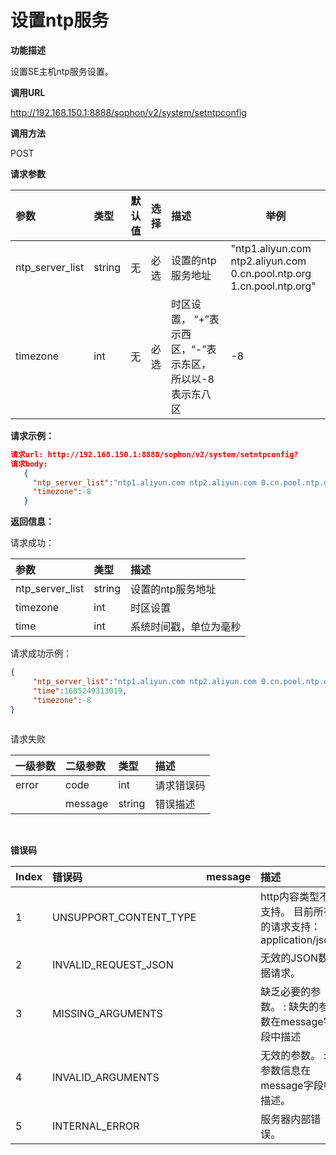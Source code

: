 # 设置ntp服务 #

**功能描述**

设置SE主机ntp服务设置。

**调用URL**

http://192.168.150.1:8888/sophon/v2/system/setntpconfig

**调用方法**

POST

**请求参数**

| 参数            | 类型   | 默认值 | 选择 | 描述                                                    | 举例                                                         |
| :-------------- | :----- | ------ | :--- | :------------------------------------------------------ | ------------------------------------------------------------ |
| ntp_server_list | string | 无     | 必选 | 设置的ntp服务地址                                       | "ntp1.aliyun.com ntp2.aliyun.com 0.cn.pool.ntp.org 1.cn.pool.ntp.org" |
| timezone        | int    | 无     | 必选 | 时区设置， “+”表示西区，“-”表示东区，所以以-8表示东八区 | -8                                                           |

**请求示例：**

```json
请求url: http://192.168.150.1:8888/sophon/v2/system/setntpconfig?
请求body:
   {
     "ntp_server_list":"ntp1.aliyun.com ntp2.aliyun.com 0.cn.pool.ntp.org 1.cn.pool.ntp.org",
     "timezone":-8
   }
```

**返回信息：**

请求成功：

| 参数            | 类型   | 描述                   |
| :-------------- | :----- | :--------------------- |
| ntp_server_list | string | 设置的ntp服务地址      |
| timezone        | int    | 时区设置               |
| time            | int    | 系统时间戳，单位为毫秒 |

请求成功示例：

```json
{
     "ntp_server_list":"ntp1.aliyun.com ntp2.aliyun.com 0.cn.pool.ntp.org 1.cn.pool.ntp.org",
     "time":1605249313019,
     "timezone":-8
}
    	

```

请求失败

| 一级参数 | 二级参数 | 类型   | 描述       |
| :------- | :------- | :----- | :--------- |
| error    | code     | int    | 请求错误码 |
|          | message  | string | 错误描述   |

​    

**错误码**

| Index | 错误码                 | message | 描述                                                      |
| :---- | :--------------------- | :------ | :-------------------------------------------------------- |
| 1     | UNSUPPORT_CONTENT_TYPE |         | http内容类型不支持。 目前所有的请求支持：application/json |
| 2     | INVALID_REQUEST_JSON   |         | 无效的JSON数据请求。                                      |
| 3     | MISSING_ARGUMENTS      |         | 缺乏必要的参数。 : 缺失的参数在message字段中描述          |
| 4     | INVALID_ARGUMENTS      |         | 无效的参数。 : 参数信息在message字段中描述。              |
| 5     | INTERNAL_ERROR         |         | 服务器内部错误。                                          |